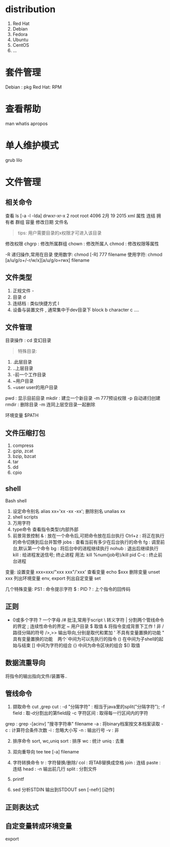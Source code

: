 # distribution
1. Red Hat
2. Debian
3. Fedora
4. Ubuntu
5. CentOS
6. ...

# 套件管理
Debian : pkg
Red Hat: RPM

# 查看帮助
man
whatis
apropos

# 单人维护模式
grub
lilo

# 文件管理
## 相关命令
查看 ls [-a -l -lda]
drwxr-xr-x  2   root  root    4096 2月 19  2015 xml
    属性   连结 拥有者 群组    容量   修改日期  文件名

> tips: 用户需要目录的x权限才可进入该目录

修改权限
chgrp : 修改所属群组
chown : 修改所属人
chmod : 修改权限等属性

-R 递归操作,常用在目录
使用数字: chmod [-R] 777 filename
使用字符: chmod [a/u/g/o+/-r/w/x][a/u/g/o=rwx] filename

## 文件类型
1. 正规文件                 -
2. 目录                     d
3. 连结档 : 类似快捷方式     l
4. 设备与装置文件 , 通常集中于dev目录下
   block                    b
   character                c
....

## 文件管理
目录操作 :
cd 变幻目录
> 特殊目录:
1. .此层目录
2. ..上层目录
3. -前一个工作目录
4. ~用户目录
5. ~user user的用户目录

pwd    : 显示目前目录
mkdir  : 建立一个新目录 -m 777预设权限 -p 自动递归创建
rmdir  : 删除目录       -m 连同上层空目录一起删除

环境变量 $PATH

## 文件压缩打包
1. compress
2. gzip, zcat
3. bzip, bzcat
4. tar
5. dd
6. cpio

## shell
Bash shell

1. 设定命令别名 alias xx='xx -xx -xx'; 删除别名 unalias xx
3. shell scripts
4. 万用字符
5. type命令 查看指令类型(内部外部
2. 前景背景控制
&      : 放在一个命令后,可把命令放在后台执行
Ctrl+z : 将正在执行的命令切换到后台并暂停
jobs   : 查看当前有多少在后台执行的命令
fg     : 调至前台,默认第一个命令
bg     : 将后台中的进程继续执行
nohub  : 退出后继续执行
kill   : 给进程发送信号; 终止进程 用法: kill %num(job号)/kill pid
C-c    : 终止前台进程

变量:
设置变量 xxx=xxx/"xxx xxx"/'xxx'
查看变量 echo $xxx
删除变量 unset xxx
列出环境变量 env, export
列出自定变量 set

几个特殊变量:
PS1 : 命令提示字符
$   : PID
?   : 上个指令的回传码

## 正则
* 0或多个字符
? 一个字母
/# 批注,常用于script
\ 转义字符
| 分割两个管线命令的界定
; 连续性命令的界定
~ 用户目录
$ 取值
& 将指令变成背景下工作
! 非
/ 路径分隔的符号
/>,>> 输出导向,分别是取代和累加
' 不具有变量置换的功能
" 具有变量置换的功能
` ` 两个`中间为可以先执行的指令
() 在中间为子shell的起始与结束
[] 中间为字符的组合
{} 中间为命令区块的组合
$() 取值

## 数据流重导向
将指令的输出指向文件/装置等..

## 管线命令
1. 撷取命令 cut ,grep
cut :
-d "分隔字符" : 相当于java里的split("分隔字符");
-f field      : 取-d分割出的第field段
-c 字符区间   : 取得每一行区间内的字符

grep :
grep -[acinv] "搜寻字符串" filename
-a : 将binary档案按文本档案读取
-c : 计算符合条件次数
-i : 忽略大小写
-n : 输出行号
-v : 非

2. 排序命令 sort, wc,uniq
sort : 排序
wc   : 统计
uniq : 去重

3. 双向重导向 tee
tee [-a] filename

4. 字符转换命令
tr : 字符替换/删除/
col  : 将TAB替换成空格
join : 连结
paste : 连结
head : -n 输出前几行
split : 分割文件

4. printf

5. sed 分析STDIN 输出到STDOUT
sen [-nefr] [动作]


## 正则表达式



## 自定变量转成环境变量
export

